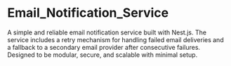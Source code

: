 # Email_Notification_Service
A simple and reliable email notification service built with Nest.js. The service includes a retry mechanism for handling failed email deliveries and a fallback to a secondary email provider after consecutive failures. Designed to be modular, secure, and scalable with minimal setup.
